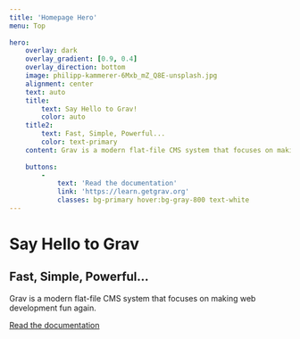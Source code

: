 ```yaml
---
title: 'Homepage Hero'
menu: Top
    
hero:
    overlay: dark
    overlay_gradient: [0.9, 0.4]
    overlay_direction: bottom
    image: philipp-kammerer-6Mxb_mZ_Q8E-unsplash.jpg
    alignment: center
    text: auto
    title: 
        text: Say Hello to Grav!
        color: auto
    title2: 
        text: Fast, Simple, Powerful...
        color: text-primary
    content: Grav is a modern flat-file CMS system that focuses on making web development fun again.     
      
    buttons:
        -
            text: 'Read the documentation'
            link: 'https://learn.getgrav.org'
            classes: bg-primary hover:bg-gray-800 text-white 
---
```


# Say Hello to Grav
## Fast, Simple, Powerful...

Grav is a modern flat-file CMS system that focuses on making web development fun again.

[Read the documentation](https://learn.getgrav.org?classes=btn,btn-primary,btn-lg&target=_blank)






